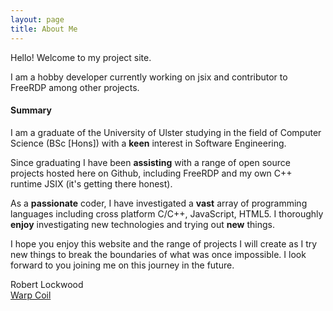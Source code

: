 ```yaml
---
layout: page
title: About Me
---
```


<p class="message">
 Hello!  Welcome to my project site.
</p>

I am a hobby developer currently working on jsix and contributor to FreeRDP among other projects.

#### Summary

I am a graduate of the University of Ulster studying in the field of Computer Science (BSc [Hons]) with a **keen** interest in Software Engineering.

Since graduating I have been **assisting** with a range of open source projects hosted here on Github, including FreeRDP and my own C++ runtime JSIX (it's getting there honest).

As a **passionate** coder, I have investigated a **vast** array of programming languages including cross platform C/C++, JavaScript, HTML5.  I thoroughly **enjoy** investigating new technologies and trying out **new** things.

I hope you enjoy this website and the range of projects I will create as I try new things to break the boundaries of what was once impossible.  I look forward to you joining me on this journey in the future.

Robert Lockwood<br />
[Warp Coil](http://www.warp.co.il)

